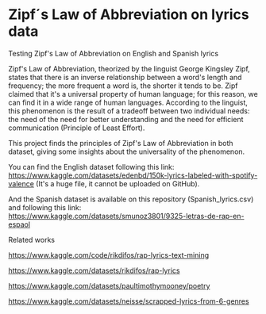 # Zipf´s Law of Abbreviation on lyrics data
Testing Zipf's Law of Abbreviation on English and Spanish lyrics

Zipf's Law of Abbreviation, theorized by the linguist George Kingsley Zipf, states that there is an inverse relationship between a word's length and frequency; the more frequent a word is, the shorter it tends to be. Zipf claimed that it's a universal property of human language; for this reason, we can find it in a wide range of human languages. According to the linguist, this phenomenon is the result of a tradeoff between two individual needs: the need of the need for better understanding and the need for efficient communication (Principle of Least Effort). 

This project finds the principles of Zipf's Law of Abbreviation in both dataset, giving some insights about the universality of the phenomenon. 


You can find the English dataset following this link: 
https://www.kaggle.com/datasets/edenbd/150k-lyrics-labeled-with-spotify-valence
(It's a huge file, it cannot be uploaded on GitHub). 

And the Spanish dataset is available on this repository (Spanish_lyrics.csv) and following this link:
https://www.kaggle.com/datasets/smunoz3801/9325-letras-de-rap-en-espaol



Related works 

https://www.kaggle.com/code/rikdifos/rap-lyrics-text-mining

https://www.kaggle.com/datasets/rikdifos/rap-lyrics

https://www.kaggle.com/datasets/paultimothymooney/poetry

https://www.kaggle.com/datasets/neisse/scrapped-lyrics-from-6-genres
